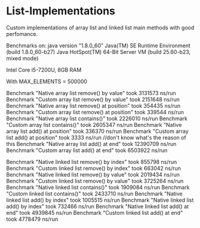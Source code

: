 # List-Implementations

Custom implementations of array list and linked list main methods with good perfomance.

Benchmarks on:
java version "1.8.0_60"
Java(TM) SE Runtime Environment (build 1.8.0_60-b27)
Java HotSpot(TM) 64-Bit Server VM (build 25.60-b23, mixed mode)

Intel Core i5-7200U, 8GB RAM

With MAX_ELEMENTS = 500000

Benchmark "Native array list remove() by value" took 3131573 ns/run
Benchmark "Custom array list remove() by value" took 2151648 ns/run
Benchmark "Native array list remove() at position" took 354435 ns/run
Benchmark "Custom array list remove() at position" took 339544 ns/run
Benchmark "Native array list contains()" took 2226010 ns/run
Benchmark "Custom array list contains()" took 2605347 ns/run
Benchmark "Native array list add() at position" took 336370 ns/run
Benchmark "Custom array list add() at position" took 3333 ns/run  //don't know what's the reason of this
Benchmark "Native array list add() at end" took 12390709 ns/run
Benchmark "Custom array list add() at end" took 6503922 ns/run

Benchmark "Native linked list remove() by index" took 855798 ns/run
Benchmark "Custom linked list remove() by index" took 663042 ns/run
Benchmark "Native linked list remove() by value" took 2019434 ns/run
Benchmark "Custom linked list remove() by value" took 3725264 ns/run
Benchmark "Native linked list contains()" took 1909084 ns/run
Benchmark "Custom linked list contains()" took 2433710 ns/run
Benchmark "Native linked list add() by index" took 1005515 ns/run
Benchmark "Native linked list add() by index" took 732466 ns/run
Benchmark "Native linked list add() at end" took 4939845 ns/run
Benchmark "Custom linked list add() at end" took 4778479 ns/run




